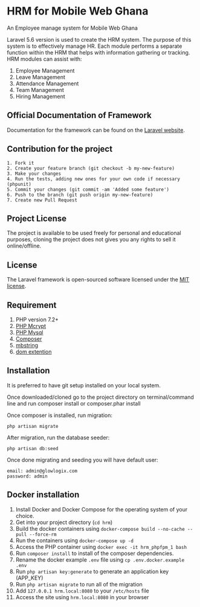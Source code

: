 # HRM for Mobile Web Ghana
An Employee manage system for Mobile Web Ghana


Laravel 5.6 version is used to create the HRM system. The purpose of this system is to effectively manage HR. Each module performs a separate function within the HRM that helps with information gathering or tracking. HRM modules can assist with:
1. Employee Management
2. Leave Management
3. Attendance Management
4. Team Management
5. Hiring Management

## Official Documentation of Framework

Documentation for the framework can be found on the [Laravel website](http://laravel.com/docs).

## Contribution for the project

    1. Fork it
    2. Create your feature branch (git checkout -b my-new-feature)
    3. Make your changes
    4. Run the tests, adding new ones for your own code if necessary (phpunit)
    5. Commit your changes (git commit -am 'Added some feature')
    6. Push to the branch (git push origin my-new-feature)
    7. Create new Pull Request

## Project License

The project is available to be used freely for personal and educational purposes, cloning the project does not gives you any rights to sell it online/offline.

## License

The Laravel framework is open-sourced software licensed under the [MIT license](http://opensource.org/licenses/MIT).

## Requirement

1. PHP version 7.2+
2. [PHP Mcrypt](http://php.net/manual/en/book.mcrypt.php)
3. [PHP Mysql](http://php.net/manual/en/ref.pdo-mysql.php)
4. [Composer](https://getcomposer.org/)
5. [mbstring](http://php.net/manual/en/mbstring.installation.php)
6. [dom extention](http://php.net/manual/en/dom.setup.php)

## Installation

It is preferred to have git setup installed on your local system.

Once downloaded/cloned go to the project directory on terminal/command line and run composer install or composer.phar install

Once composer is installed, run migration: 

    php artisan migrate

After migration, run the database seeder: 

    php artisan db:seed
    
Once done migrating and seeding you will have default user:

    email: admin@glowlogix.com
    password: admin   

## Docker installation

1. Install Docker and Docker Compose for the operating system of your choice.
2. Get into your project directory (`cd hrm`)
3. Build the docker containers using `docker-compose build --no-cache --pull --force-rm`
4. Run the containers using `docker-compose up -d`
5. Access the PHP container using `docker exec -it hrm_phpfpm_1 bash`
6. Run `composer install` to install of the composer dependencies.
7. Rename the docker example `.env` file using `cp .env.docker.example .env`
8. Run `php artisan key:generate` to generate an application key (APP_KEY)
9. Run `php artisan migrate` to run all of the migration
10. Add `127.0.0.1 hrm.local:8080` to your `/etc/hosts` file
11. Access the site using `hrm.local:8080` in your browser